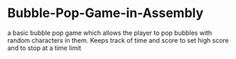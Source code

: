 # Bubble-Pop-Game-in-Assembly
a basic bubble pop game which allows the player to pop bubbles with random characters in them. Keeps track of time and score to set high score and to stop at a time limit
